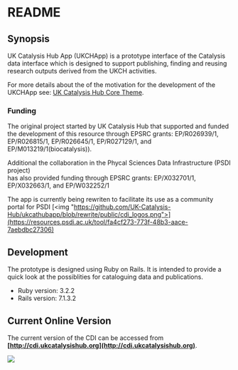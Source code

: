 # README

## Synopsis

UK Catalysis Hub App (UKCHApp) is a prototype interface of the Catalysis data
interface which is designed to support publishing, finding and reusing research
outputs derived from the UKCH activities.

For more details about the of the motivation for the development of the UKCHApp
see: [UK Catalysis Hub Core Theme](https://ukcatalysishub.co.uk/core/).

### Funding
The original project started by UK Catalysis Hub that supported and funded the 
development of this resource through EPSRC grants:  EP/R026939/1, EP/R026815/1, 
EP/R026645/1, EP/R027129/1, and EP/M013219/1(biocatalysis)).

Additional the collaboration in the Phycal Sciences Data Infrastructure (PSDI project)  
has also provided funding through EPSRC grants: EP/X032701/1, EP/X032663/1, and EP/W032252/1

The app is currently being rewriten to facilitate its use as a community portal for PSDI
[<img "https://github.com/UK-Catalysis-Hub/ukcathubapp/blob/rewrite/public/cdi_logos.png">](https://resources.psdi.ac.uk/tool/fa4cf273-773f-48b3-aace-7aebdbc27306)

## Development
The prototype is designed using Ruby on Rails. It is intended to provide a
quick look at the possiblities for cataloguing data and publications.

* Ruby version: 3.2.2
* Rails version: 7.1.3.2

## Current Online Version
The current version of the CDI can be accessed from **[http://cdi.ukcatalysishub.org](http://cdi.ukcatalysishub.org)**.

[<img src="https://github.com/scman1/ukcathubapp/blob/master/previews/proto_app2020b.png">](http://188.166.149.246/)

